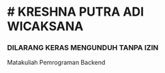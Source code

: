 <h1># KRESHNA PUTRA ADI WICAKSANA </h1>
<h3> DILARANG KERAS MENGUNDUH TANPA IZIN</h3>
Matakuliah Pemrograman Backend

